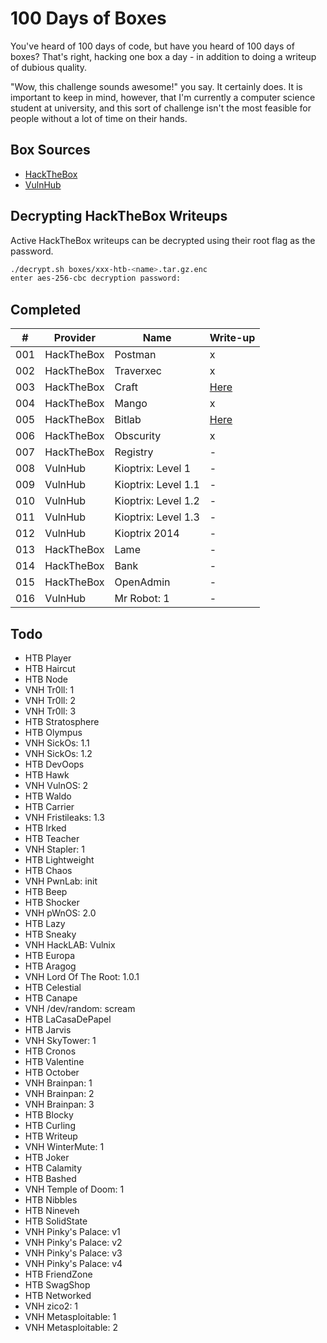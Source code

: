# 100 Days of Boxes
You've heard of 100 days of code, but have you heard of 100 days of boxes? That's right, hacking
one box a day - in addition to doing a writeup of dubious quality.

"Wow, this challenge sounds awesome!" you say. It certainly does. It is important to keep in mind,
however, that I'm currently a computer science student at university, and this sort of challenge
isn't the most feasible for people without a lot of time on their hands. 

## Box Sources
 * [HackTheBox](https://hackthebox.eu)
 * [VulnHub](https://vulnhub.com)

## Decrypting HackTheBox Writeups
Active HackTheBox writeups can be decrypted using their root flag as the password.
```bash
./decrypt.sh boxes/xxx-htb-<name>.tar.gz.enc
enter aes-256-cbc decryption password:
```

## Completed
 \#  | Provider   | Name                | Write-up
-----|------------|---------------------|---------
 001 | HackTheBox | Postman             | x
 002 | HackTheBox | Traverxec           | x
 003 | HackTheBox | Craft               | [Here](/writeups/003-htb-craft.md)
 004 | HackTheBox | Mango               | x
 005 | HackTheBox | Bitlab              | [Here](/writeups/005-htb-bitlab.md)
 006 | HackTheBox | Obscurity           | x
 007 | HackTheBox | Registry            | -
 008 | VulnHub    | Kioptrix: Level 1   | -
 009 | VulnHub    | Kioptrix: Level 1.1 | -
 010 | VulnHub    | Kioptrix: Level 1.2 | -
 011 | VulnHub    | Kioptrix: Level 1.3 | -
 012 | VulnHub    | Kioptrix 2014       | -
 013 | HackTheBox | Lame                | -
 014 | HackTheBox | Bank                | -
 015 | HackTheBox | OpenAdmin           | -
 016 | VulnHub    | Mr Robot: 1         | -

## Todo
 - HTB Player
 - HTB Haircut
 - HTB Node
 - VNH Tr0ll: 1
 - VNH Tr0ll: 2
 - VNH Tr0ll: 3
 - HTB Stratosphere
 - HTB Olympus
 - VNH SickOs: 1.1
 - VNH SickOs: 1.2
 - HTB DevOops
 - HTB Hawk
 - VNH VulnOS: 2
 - HTB Waldo
 - HTB Carrier
 - VNH Fristileaks: 1.3
 - HTB Irked
 - HTB Teacher 
 - VNH Stapler: 1
 - HTB Lightweight
 - HTB Chaos
 - VNH PwnLab: init 
 - HTB Beep
 - HTB Shocker
 - VNH pWnOS: 2.0
 - HTB Lazy
 - HTB Sneaky
 - VNH HackLAB: Vulnix
 - HTB Europa
 - HTB Aragog
 - VNH Lord Of The Root: 1.0.1
 - HTB Celestial
 - HTB Canape
 - VNH /dev/random: scream
 - HTB LaCasaDePapel
 - HTB Jarvis
 - VNH SkyTower: 1
 - HTB Cronos
 - HTB Valentine
 - HTB October
 - VNH Brainpan: 1 
 - VNH Brainpan: 2
 - VNH Brainpan: 3
 - HTB Blocky
 - HTB Curling
 - HTB Writeup
 - VNH WinterMute: 1
 - HTB Joker
 - HTB Calamity
 - HTB Bashed
 - VNH Temple of Doom: 1
 - HTB Nibbles
 - HTB Nineveh
 - HTB SolidState
 - VNH Pinky's Palace: v1
 - VNH Pinky's Palace: v2
 - VNH Pinky's Palace: v3
 - VNH Pinky's Palace: v4
 - HTB FriendZone 
 - HTB SwagShop
 - HTB Networked 
 - VNH zico2: 1 
 - VNH Metasploitable: 1
 - VNH Metasploitable: 2
